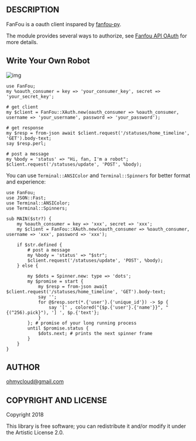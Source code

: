 ## DESCRIPTION

FanFou is a oauth client inspared by [fanfou-py](https://docs.setq.me/oh-my-robot/fanfou-api.html).  

The module provides several ways to authorize,  see [Fanfou API OAuth](https://github.com/FanfouAPI/FanFouAPIDoc/wiki/Oauth) for more details.

## Write Your Own Robot

![img](http://photo1.fanfou.com/v1/mss_3d027b52ec5a4d589e68050845611e68/ff/n0/0f/qm/xd_368058.jpg)

```perl6
use FanFou;
my %oauth_consumer = key => 'your_consumer_key', secret => 'your_secret_key';

# get client
my $client = FanFou::XAuth.new(oauth_consumer => %oauth_consumer, username => 'your_username', password => 'your_password');

# get response
my $resp = from-json await $client.request('/statuses/home_timeline', 'GET').body-text;
say $resp.perl;

# post a message
my %body = 'status' => "Hi, fan, I'm a robot";
$client.request('/statuses/update', 'POST', %body);
```

You can use `Terminal::ANSIColor` and `Terminal::Spinners` for better format and experience:

```perl6
use FanFou;
use JSON::Fast;
use Terminal::ANSIColor;
use Terminal::Spinners;

sub MAIN($str?) {
    my %oauth_consumer = key => 'xxx', secret => 'xxx';
    my $client = FanFou::XAuth.new(oauth_consumer => %oauth_consumer, username => 'xxx', password => 'xxx');

    if $str.defined {
        # post a message
        my %body = 'status' => "$str";
        $client.request('/statuses/update', 'POST', %body);
    } else {

        my $dots = Spinner.new: type => 'dots';
        my $promise = start {
            my $resp = from-json await $client.request('/statuses/home_timeline', 'GET').body-text;
            say '';
            for @$resp.sort(*.{'user'}.{'unique_id'}) -> $p {
                say '[' , colored("{$p.{'user'}.{'name'}}", "{(^256).pick}"), '] ', $p.{'text'};
            }
        }; # promise of your long running process
        until $promise.status {
            $dots.next; # prints the next spinner frame
        }
    }
}
```

## AUTHOR

ohmycloud@gmail.com

## COPYRIGHT AND LICENSE

Copyright 2018

This library is free software; you can redistribute it and/or modify it under the Artistic License 2.0.
